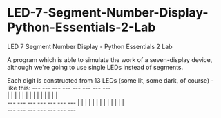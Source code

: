 # LED-7-Segment-Number-Display-Python-Essentials-2-Lab
LED 7 Segment Number Display - Python Essentials 2 Lab

A program which is able to simulate the work of a seven-display device, although we're going to use single LEDs instead of segments.

Each digit is constructed from 13 LEDs (some lit, some dark, of course) - like this:
        ---    ---           ---    ---    ---    ---    ---    ---   
    |      |      |  |   |  |      |          |  |   |  |   |  |   |  
        ---    ---    ---    ---    ---           ---    ---
    |  |          |      |      |  |   |      |  |   |      |  |   |  
        ---    ---           ---    ---           ---    ---    ---   

